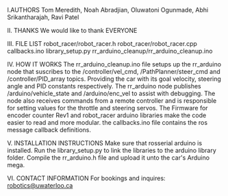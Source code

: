 I.AUTHORS
Tom Meredith, Noah Abradjian, Oluwatoni Ogunmade, Abhi Srikantharajah, Ravi Patel

II. THANKS
We would like to thank EVERYONE

III. FILE LIST
robot_racer/robot_racer.h
robot_racer/robot_racer.cpp
callbacks.ino
library_setup.py
rr_arduino_cleanup/rr_arduino_cleanup.ino

IV. HOW IT WORKS
The rr_arduino_cleanup.ino file setups up the rr_arduino node that suscribes to the /controller/vel_cmd, /PathPlanner/steer_cmd and /controller/PID_array topics. Providing the car with its goal velocity, steering angle and PID constants respectively. The rr_arduino node publishes /arduino/vehicle_state and /arduino/enc_vel to assist with debugging. The node also receives commands from a remote controller and is responsible for setting values for the throttle and steering servos. The Firmware for encoder counter Rev1 and robot_racer arduino libraries make the code easier to read and more modular. the callbacks.ino file contains the ros message callback definitions.

V. INSTALLATION INSTRUCTIONS
Make sure that rosserial arduino is installed. Run the library_setup.py to link the libraries to the arduino library folder. Compile the rr_arduino.h file and upload it unto the car's Arduino mega.

VI. CONTACT INFORMATION
For bookings and inquires: robotics@uwaterloo.ca
